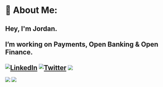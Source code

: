 # 💫 About Me:
Hey, I'm Jordan.<br><br>I’m working on Payments, Open Banking & Open Finance.<br><br>
[![LinkedIn](https://img.shields.io/badge/LinkedIn-%230077B5.svg?logo=linkedin&logoColor=white)](https://linkedin.com/in/jordanjoecooper) [![Twitter](https://img.shields.io/badge/Twitter-%231DA1F2.svg?logo=Twitter&logoColor=white)](https://twitter.com/jordanjoecooper) [![](https://visitcount.itsvg.in/api?id=jordanjoecooper&icon=2&color=0)](https://visitcount.itsvg.in)
<br>
---
![](https://github-readme-streak-stats.herokuapp.com/?user=jordanjoecooper&theme=dark&hide_border=false)
![](https://github-readme-stats.vercel.app/api/top-langs/?username=jordanjoecooper&theme=dark&hide_border=false&include_all_commits=true&count_private=false&layout=compact)
